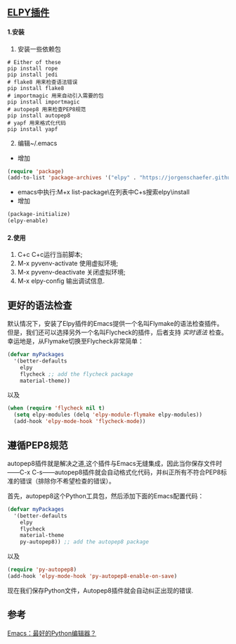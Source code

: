 ## [ELPY插件](https://github.com/jorgenschaefer/elpy)
#### 1.安装
1. 安装一些依赖包
```shell
# Either of these
pip install rope
pip install jedi
# flake8 用来检查语法错误
pip install flake8
# importmagic 用来自动引入需要的包
pip install importmagic
# autopep8 用来检查PEP8规范
pip install autopep8
# yapf 用来格式化代码
pip install yapf
```
2. 编辑~/.emacs
* 增加
```lisp
(require 'package)
(add-to-list 'package-archives '("elpy" . "https://jorgenschaefer.github.io/packages/"))
```
* emacs中执行:M+x list-package\在列表中C+s搜索elpy\install
* 增加
```lisp
(package-initialize)
(elpy-enable)
```
#### 2.使用
1. C+c C+c运行当前脚本;
2. M-x pyvenv-activate 使用虚拟环境;
3. M-x pyvenv-deactivate 关闭虚拟环境;
4. M-x elpy-config 输出调试信息.

## 更好的语法检查
默认情况下，安装了Elpy插件的Emacs提供一个名叫Flymake的语法检查插件。但是，我们还可以选择另外一个名叫Flycheck的插件，后者支持 *实时语法* 检查。幸运地是，从Flymake切换至Flycheck非常简单：
```lisp
(defvar myPackages
  '(better-defaults
    elpy
    flycheck ;; add the flycheck package
    material-theme))
```
以及
```lisp
(when (require 'flycheck nil t)
  (setq elpy-modules (delq 'elpy-module-flymake elpy-modules))
  (add-hook 'elpy-mode-hook 'flycheck-mode))
```

## 遵循PEP8规范
autopep8插件就是解决之道,这个插件与Emacs无缝集成，因此当你保存文件时——C-x C-s——autopep8插件就会自动格式化代码，并纠正所有不符合PEP8标准的错误（排除你不希望检查的错误）。

首先，autopep8这个Python工具包，然后添加下面的Emacs配置代码：
```lisp
(defvar myPackages
  '(better-defaults
    elpy
    flycheck
    material-theme
    py-autopep8)) ;; add the autopep8 package
```
以及
```lisp
(require 'py-autopep8)
(add-hook 'elpy-mode-hook 'py-autopep8-enable-on-save)
```
现在我们保存Python文件，Autopep8插件就会自动纠正出现的错误.

## 参考
[Emacs：最好的Python编辑器？](https://segmentfault.com/a/1190000004165173)
